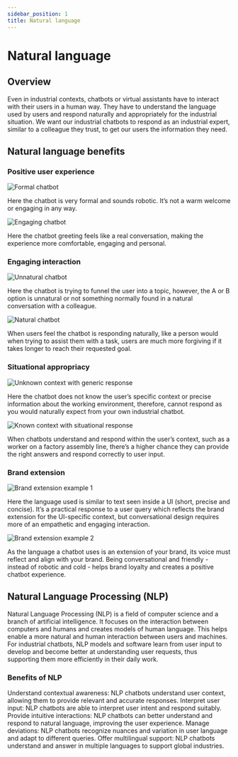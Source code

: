 ```yaml
---
sidebar_position: 1
title: Natural language
---
```

# Natural language 

## Overview 
Even in industrial contexts, chatbots or virtual assistants have to interact with their users in a human way. They have to understand the language used by users and respond naturally and appropriately for the industrial situation. We want our industrial chatbots to respond as an industrial expert, similar to a colleague they trust, to get our users the information they need. 

## Natural language benefits

### Positive user experience 

![Formal chatbot](https://www.figma.com/design/wEptRgAezDU1z80Cn3eZ0o/iX-Pattern-Illustrations?node-id=3218-4229&t=DRKhhzuQ0GLGT7D7-4) 

Here the chatbot is very formal and sounds robotic. It’s not a warm welcome or engaging in any way. 

![Engaging chatbot](https://www.figma.com/design/wEptRgAezDU1z80Cn3eZ0o/iX-Pattern-Illustrations?node-id=3218-4231&t=DRKhhzuQ0GLGT7D7-4) 

Here the chatbot greeting feels like a real conversation, making the experience more comfortable, engaging and personal.

### Engaging interaction 

![Unnatural chatbot](https://www.figma.com/design/wEptRgAezDU1z80Cn3eZ0o/iX-Pattern-Illustrations?node-id=3218-4233&t=DRKhhzuQ0GLGT7D7-4) 

Here the chatbot is trying to funnel the user into a topic, however, the A or B option is unnatural or not something normally found in a natural conversation with a colleague.   

![Natural chatbot](https://www.figma.com/design/wEptRgAezDU1z80Cn3eZ0o/iX-Pattern-Illustrations?node-id=3218-4269&t=DRKhhzuQ0GLGT7D7-4) 

When users feel the chatbot is responding naturally, like a person would when trying to assist them with a task, users are much more forgiving if it takes longer to reach their requested goal. 

### Situational appropriacy

![Unknown context with generic response](https://www.figma.com/design/wEptRgAezDU1z80Cn3eZ0o/iX-Pattern-Illustrations?node-id=3218-4253&t=DRKhhzuQ0GLGT7D7-4)

Here the chatbot does not know the user’s specific context or precise information about the working environment, therefore, cannot respond as you would naturally expect from your own industrial chatbot. 

![Known context with situational response](https://www.figma.com/design/wEptRgAezDU1z80Cn3eZ0o/iX-Pattern-Illustrations?node-id=3218-4256&t=DRKhhzuQ0GLGT7D7-4) 

When chatbots understand and respond within the user’s context, such as a worker on a factory assembly line, there’s a higher chance they can provide the right answers and respond correctly to user input.  

### Brand extension

![Brand extension example 1](https://www.figma.com/design/wEptRgAezDU1z80Cn3eZ0o/iX-Pattern-Illustrations?node-id=3218-4259&t=iFyIiL2BeRClIbd3-4) 

Here the language used is similar to text seen inside a UI (short, precise and concise). It’s a practical response to a user query which reflects the brand extension for the UI-specific context, but conversational design requires more of an empathetic and engaging interaction. 

![Brand extension example 2](https://www.figma.com/design/wEptRgAezDU1z80Cn3eZ0o/iX-Pattern-Illustrations?node-id=3218-4264&t=etx1DcSbA7VDx5xD-4)

As the language a chatbot uses is an extension of your brand, its voice must reflect and align with your brand. Being conversational and friendly - instead of robotic and cold - helps brand loyalty and creates a positive chatbot experience.  

## Natural Language Processing (NLP)
Natural Language Processing (NLP) is a field of computer science and a branch of artificial intelligence. It focuses on the interaction between computers and humans and creates models of human language. This helps enable a more natural and human interaction between users and machines. For industrial chatbots, NLP models and software learn from user input to develop and become better at understanding user requests, thus supporting them more efficiently in their daily work.  

### Benefits of NLP
Understand contextual awareness: NLP chatbots understand user context, allowing them to provide relevant and accurate responses.
Interpret user input: NLP chatbots are able to interpret user intent and respond suitably.
Provide intuitive interactions: NLP chatbots can better understand and respond to natural language, improving the user experience.
Manage deviations: NLP chatbots recognize nuances and variation in user language and adapt to different queries.
Offer multilingual support: NLP chatbots understand and answer in multiple languages to support global industries.
